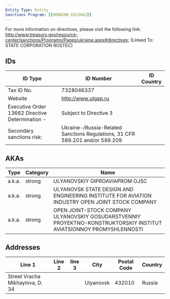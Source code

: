 ```yaml
---
Entity Type: Entity
Sanctions Program: [[UKRAINE-EO13662]]
---
```

For more information on directives, please visit the following link: http://www.treasury.gov/resource-center/sanctions/Programs/Pages/ukraine.aspx#directives; (Linked To: STATE CORPORATION ROSTEC)

## IDs
| ID Type | ID Number | ID Country |
|---------|-----------|------------|
| Tax ID No. | 7328046337 |  |
| Website | http://www.ulgap.ru |  |
| Executive Order 13662 Directive Determination - | Subject to Directive 3 |  |
| Secondary sanctions risk: | Ukraine-/Russia-Related Sanctions Regulations, 31 CFR 589.201 and/or 589.209 |  |


## AKAs
| Type | Category | Name      | 
|------|----------|-----------|
| a.k.a. | strong | ULYANOVSKIY GIPROAVIAPROM OJSC |
| a.k.a. | strong | ULYANOVSK STATE DESIGN AND ENGINEERING INSTITUTE FOR AVIATION INDUSTRY OPEN JOINT STOCK COMPANY |
| a.k.a. | strong | OPEN JOINT-STOCK COMPANY ULYANOVSKIY GOSUDARSTVENNIY PROYEKTNO-KONSTRUKTORSKIY INSTITUT AVIATSIONNOY PROMYSHLENNOSTI |


## Addresses
| Line 1 | Line 2 | line 3 | City | Postal Code| Country | 
|--------|--------|--------|------|------------|---------|
| Street Vracha Mikhaylova, D. 34 |  |  | Ulyanovsk | 432010 | Russia |

